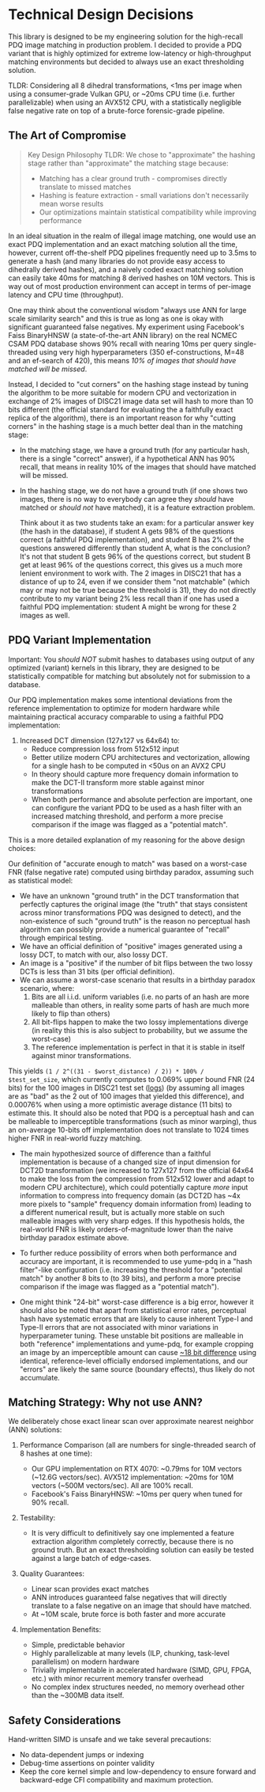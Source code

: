 # Technical Design Decisions

This library is designed to be my engineering solution for the high-recall PDQ image matching in production problem. I decided to provide a PDQ variant that is highly optimized for extreme low-latency or high-throughput matching environments but decided to always use an exact thresholding solution.

TLDR: Considering all 8 dihedral transformations, <1ms per image when using a consumer-grade Vulkan GPU, or ~20ms CPU time (i.e. further parallelizable) when using an AVX512 CPU, with a statistically negligible false negative rate on top of a brute-force forensic-grade pipeline.

## The Art of Compromise

> Key Design Philosophy TLDR: We chose to "approximate" the hashing stage rather than "approximate" the matching stage because:
> - Matching has a clear ground truth - compromises directly translate to missed matches
> - Hashing is feature extraction - small variations don't necessarily mean worse results
> - Our optimizations maintain statistical compatibility while improving performance

In an ideal situation in the realm of illegal image matching, one would use an exact PDQ implementation and an exact matching solution all the time, however, current off-the-shelf PDQ pipelines frequently need up to 3.5ms to generate a hash (and many libraries do not provide easy access to dihedrally derived hashes), and a naively coded exact matching solution can easily take 40ms for matching 8 derived hashes on 10M vectors. This is way out of most production environment can accept in terms of per-image latency and CPU time (throughput).

One may think about the conventional wisdom "always use ANN for large scale similarity search" and this is true as long as one is okay with significant guaranteed false negatives. My experiment using Facebook's Faiss BinaryHNSW (a state-of-the-art ANN library) on the real NCMEC CSAM PDQ database shows 90% recall with nearing 10ms per query single-threaded using very high hyperparameters (350 ef-constructions, M=48 and an ef-search of 420), this means _10% of images that should have matched will be missed_.

Instead, I decided to "cut corners" on the hashing stage instead by tuning the algorithm to be more suitable for modern CPU and vectorization in exchange of 2% images of DISC21 image data set will hash to more than 10 bits different (the official standard for evaluating the a faithfully exact replica of the algorithm), there is an important reason for why "cutting corners" in the hashing stage is a much better deal than in the matching stage:

- In the matching stage, we have a ground truth (for any particular hash, there is a single "correct" answer), if a hypothetical ANN has 90% recall, that means in reality 10% of the images that should have matched will be missed.
- In the hashing stage, we do not have a ground truth (if one shows two images, there is no way to everybody can agree they _should_ have matched or _should not_ have matched), it is a feature extraction problem.
  
  Think about it as two students take an exam: for a particular answer key (the hash in the database), if student A gets 98% of the questions correct (a faithful PDQ implementation), and student B has 2% of the questions answered differently than student A, what is the conclusion? It's not that student B gets 96% of the questions correct, but student B get at least 96% of the questions correct, this gives us a much more lenient environment to work with. The 2 images in DISC21 that has a distance of up to 24, even if we consider them "not matchable" (which may or may not be true because the threshold is 31), they do not directly contribute to my variant being 2% less recall than if one has used a faithful PDQ implementation: student A might be wrong for these 2 images as well.


## PDQ Variant Implementation

Important: You _should NOT_ submit hashes to databases using output of any optimized (variant) kernels in this library, they are designed to be statistically compatible for matching but absolutely not for submission to a database.

Our PDQ implementation makes some intentional deviations from the reference implementation to optimize for modern hardware while maintaining practical accuracy comparable to using a faithful PDQ implementation:

1. Increased DCT dimension (127x127 vs 64x64) to:
   - Reduce compression loss from 512x512 input
   - Better utilize modern CPU architectures and vectorization, allowing for a single hash to be computed in <50us on an AVX2 CPU
   - In theory should capture more frequency domain information to make the DCT-II transform more stable against minor transformations
   - When both performance and absolute perfection are important, one can configure the variant PDQ to be used as a hash filter with an increased matching threshold, and perform a more precise comparison if the image was flagged as a "potential match".

This is a more detailed explanation of my reasoning for the above design choices:

Our definition of "accurate enough to match" was based on a worst-case FNR (false negative rate) computed using birthday paradox, assuming such as statistical model:

  - We have an unknown "ground truth" in the DCT transformation that perfectly captures the original image (the "truth" that stays consistent across minor transformations PDQ was designed to detect), and the non-existence of such "ground truth" is the reason no perceptual hash algorithm can possibly provide a numerical guarantee of "recall" through empirical testing.
  - We have an official definition of "positive" images generated using a lossy DCT, to match with our, also lossy DCT.
  - An image is a "positive" if the number of bit flips between the two lossy DCTs is less than 31 bits (per official definition).
  - We can assume a worst-case scenario that results in a birthday paradox scenario, where:
      1. Bits are all i.i.d. uniform variables (i.e. no parts of an hash are more malleable than others, in reality some parts of hash are much more likely to flip than others)
      2. All bit-flips happen to make the two lossy implementations diverge (in reality this this is also subject to probability, but we assume the worst-case)
      3. The reference implementation is perfect in that it is stable in itself against minor transformations.

  This yields `(1 / 2^((31 - $worst_distance) / 2)) * 100% / $test_set_size`, which currently computes to 0.069% upper bound FNR (24 bits) for the 100 images in DISC21 test set ([logs](fnr-test/log.txt)) (by assuming all images are as "bad" as the 2 out of 100 images that yielded this difference), and 0.00076% when using a more optimistic average distance (11 bits) to estimate this. It should also be noted that PDQ is a perceptual hash and can be malleable to imperceptible transformations (such as minor warping), thus an on-average 10-bits off implementation does not translate to 1024 times higher FNR in real-world fuzzy matching.

  - The main hypothesized source of difference than a faithful implementation is because of a changed size of input dimension for DCT2D transformation (we increased to 127x127 from the official 64x64 to make the loss from the compression from 512x512 lower and adapt to modern CPU architecture), which could potentially capture _more_ input information to compress into frequency domain (as DCT2D has ~4x more pixels to "sample" frequency domain information from) leading to a different numerical result, but is actually more stable on such malleable images with very sharp edges. If this hypothesis holds, the real-world FNR is likely orders-of-magnitude lower than the naive birthday paradox estimate above.

  - To further reduce possibility of errors when both performance and accuracy are important, it is recommended to use yume-pdq in a "hash filter"-like configuration (i.e. increasing the threshold for a "potential match" by another 8 bits to (to 39 bits), and perform a more precise comparison if the image was flagged as a "potential match").

  - One might think "24-bit" worst-case difference is a big error, however it should also be noted that apart from statistical error rates, perceptual hash have systematic errors that are likely to cause inherent Type-I and Type-II errors that are not associated with minor variations in hyperparameter tuning. These unstable bit positions are malleable in both "reference" implementations and yume-pdq, for example cropping an image by an imperceptible amount can cause [~18 bit difference](https://github.com/darwinium-com/pdqhash/blob/1a5f66f635758ee441d8884e1c15203a2ace995d/README.md#offering-similarity-resilience) using identical, reference-level officially endorsed implementations, and our "errors" are likely the same source (boundary effects), thus likely do not accumulate.

## Matching Strategy: Why not use ANN?

We deliberately chose exact linear scan over approximate nearest neighbor (ANN) solutions:

1. Performance Comparison (all are numbers for single-threaded search of 8 hashes at one time):
   - Our GPU implementation on RTX 4070: ~0.79ms for 10M vectors (~12.6G vectors/sec). AVX512 implementation: ~20ms for 10M vectors (~500M vectors/sec). All are 100% recall.
   - Facebook's Faiss BinaryHNSW: ~10ms per query when tuned for 90% recall.

2. Testability:
    - It is very difficult to definitively say one implemented a feature extraction algorithm completely correctly, because there is no ground truth. But an exact thresholding solution can easily be tested against a large batch of edge-cases.

3. Quality Guarantees:
   - Linear scan provides exact matches
   - ANN introduces guaranteed false negatives that will directly translate to a false negative on an image that should have matched.
   - At ~10M scale, brute force is both faster and more accurate

4. Implementation Benefits:
   - Simple, predictable behavior
   - Highly parallelizable at many levels (ILP, chunking, task-level parallelism) on modern hardware
   - Trivially implementable in accelerated hardware (SIMD, GPU, FPGA, etc.) with minor recurrent memory transfer overhead
   - No complex index structures needed, no memory overhead other than the ~300MB data itself.

## Safety Considerations

Hand-written SIMD is unsafe and we take several precautions:
- No data-dependent jumps or indexing
- Debug-time assertions on pointer validity
- Keep the core kernel simple and low-dependency to ensure forward and backward-edge CFI compatibility and maximum protection.